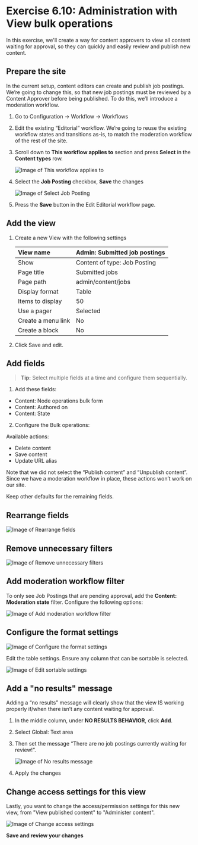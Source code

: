 # Exercise 6.10: Administration with View bulk operations

In this exercise, we'll create a way for content approvers to view all content waiting for approval, so they can quickly and easily review and publish new content.


## Prepare the site

In the current setup, content editors can create and publish job postings. We’re going to change this, so that new job postings must be reviewed by a Content Approver before being published. To do this, we’ll introduce a moderation workflow.

1. Go to Configuration → Workflow → Workflows
2. Edit the existing “Editorial” workflow. We’re going to reuse the existing workflow states and transitions as-is, to match the moderation workflow of the rest of the site.
3. Scroll down to **This workflow applies to** section and press **Select** in the **Content types** row.

    ![Image of This workflow applies to](../.gitbook/assets/58.png)
    
4. Select the **Job Posting** checkbox, **Save** the changes 

    ![Image of Select Job Posting](../.gitbook/assets/59%20%282%29.png)
    
5. Press the **Save** button in the Edit Editorial workflow page. 

## Add the view

1. Create a new View with the following settings

    | View name | Admin: Submitted job postings |
    | :--- | :--- |
    | Show | Content of type: Job Posting |
    | Page title | Submitted jobs |
    | Page path | admin/content/jobs |
    | Display format | Table |
    | Items to display | 50 |
    | Use a pager | Selected |
    | Create a menu link | No |
    | Create a block | No |

2. Click Save and edit.

## Add fields

> **Tip:** Select multiple fields at a time and configure them sequentially.

1. Add these fields:
 - Content: Node operations bulk form
 - Content: Authored on
 - Content: State
2. Configure the Bulk operations:

Available actions:

- Delete content
- Save content
- Update URL alias

Note that we did not select the “Publish content” and “Unpublish content”. Since we have a moderation workflow in place, these actions won’t work on our site.

Keep other defaults for the remaining fields.

## Rearrange fields

![Image of Rearrange fields](../.gitbook/assets/60.png)

## Remove unnecessary filters

![Image of Remove unnecessary filters](../.gitbook/assets/61%20%282%29.png)

## Add moderation workflow filter

To only see Job Postings that are pending approval, add the **Content: Moderation state** filter. Configure the following options:

![Image of Add moderation workflow filter](../.gitbook/assets/62%20%281%29.png)

## Configure the format settings

![Image of Configure the format settings](../.gitbook/assets/63%20%282%29.png)

Edit the table settings. Ensure any column that can be sortable is selected. 

![Image of Edit sortable settings](../.gitbook/assets/64%20%281%29.png)

## Add a "no results" message

Adding a “no results” message will clearly show that the view IS working properly if/when there isn’t any content waiting for approval.

1. In the middle column, under **NO RESULTS BEHAVIOR**, click **Add**.
2. Select Global: Text area
3. Then set the message “There are no job postings currently waiting for review!”.

    ![Image of No results message](../.gitbook/assets/65%20%282%29.png)
    
4. Apply the changes

## Change access settings for this view
Lastly, you want to change the access/permission settings for this new view, from "View published content" to "Administer content".

![Image of Change access settings](../.gitbook/assets/66.png)

**Save and review your changes**
